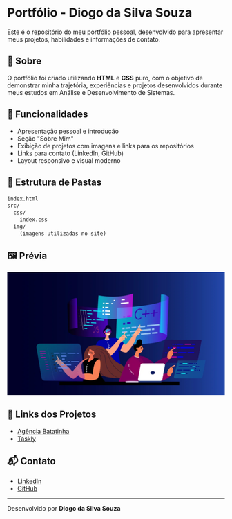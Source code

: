 # Portfólio - Diogo da Silva Souza

Este é o repositório do meu portfólio pessoal, desenvolvido para apresentar meus projetos, habilidades e informações de contato.

## 📄 Sobre

O portfólio foi criado utilizando **HTML** e **CSS** puro, com o objetivo de demonstrar minha trajetória, experiências e projetos desenvolvidos durante meus estudos em Análise e Desenvolvimento de Sistemas.

## 🚀 Funcionalidades

- Apresentação pessoal e introdução
- Seção "Sobre Mim"
- Exibição de projetos com imagens e links para os repositórios
- Links para contato (LinkedIn, GitHub)
- Layout responsivo e visual moderno

## 📂 Estrutura de Pastas

```
index.html
src/
  css/
    index.css
  img/
    (imagens utilizadas no site)
```

## 🖼️ Prévia

![Prévia do Portfólio](src/img/26110031907090.webp)

## 🔗 Links dos Projetos

- [Agência Batatinha](https://github.com/DiogoSouza268/Agencia-batatinha)
- [Taskly](https://github.com/DiogoSouza268/RN-JUN25-Taskly)

## 📬 Contato

- [LinkedIn](https://www.linkedin.com/in/diogo-souza-8abb71227)
- [GitHub](https://github.com/DiogoSouza268)

---

Desenvolvido por **Diogo da Silva Souza**
